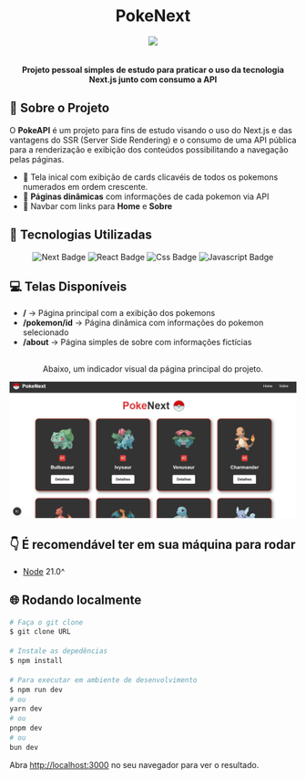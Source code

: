 <h1 align="center">PokeNext</h1>

<div align="center">
  <img src="https://img.shields.io/static/v1?label=STATUS&message=CONCLUIDO&color=blue&style=for-the-badge"/>
</div>
<br/>

<p align="center">
   <b>Projeto pessoal simples de estudo para praticar o uso da tecnologia Next.js junto com consumo a API</b>
</p>

## 🚀 Sobre o Projeto

O **PokeAPI** é um projeto para fins de estudo visando o uso do Next.js e das vantagens do SSR (Server Side Rendering) e o consumo de uma API pública para a renderização e exibição dos conteúdos possibilitando a navegação pelas páginas.

- 📌 Tela inical com exibição de cards clicavéis de todos os pokemons numerados em ordem crescente.
- 📌 **Páginas dinâmicas** com informações de cada pokemon via API
- 📌 Navbar com links para **Home** e **Sobre**

## 🧪 Tecnologias Utilizadas

<div align="center">
  <img src="https://img.shields.io/badge/Next.js-333?style=for-the-badge&logo=next.js&logoColor=white" alt="Next Badge"/>
  <img src="https://img.shields.io/badge/React.js-49a3df?style=for-the-badge&logo=react&logoColor=white" alt="React Badge"/>
  <img src="https://img.shields.io/badge/CSS-0175C2?style=for-the-badge&logo=css&logoColor=white" alt="Css Badge"/>
  <img src="https://img.shields.io/badge/Javascript-e0e333?style=for-the-badge&logo=javascript&logoColor=white" alt="Javascript Badge"/>
</div>

## 💻 Telas Disponíveis
- **/** → Página principal com a exibição dos pokemons
- **/pokemon/id** → Página dinâmica com informações do pokemon selecionado
- **/about** → Página simples de sobre com informações fictícias

##

<p align="center">
  Abaixo, um indicador visual da página principal do projeto.
</p>

![imagem-do-projeto](public/assets/screen-mainPage.png)

## 👇 É recomendável ter em sua máquina para rodar
- [Node](https://nodejs.org/pt) 21.0^

## 🌐 Rodando localmente

```bash
# Faça o git clone
$ git clone URL

# Instale as depedências
$ npm install

# Para executar em ambiente de desenvolvimento
$ npm run dev
# ou
yarn dev
# ou
pnpm dev
# ou
bun dev

```

Abra [http://localhost:3000](http://localhost:3000) no seu navegador para ver o resultado.
